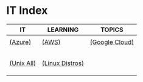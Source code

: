 # IT Index

|IT|LEARNING|TOPICS|
|---|---|---|
||||
|[(Azure)](azure-index)|[(AWS)](aws-index)|[(Google Cloud)](google-cloud-index)|
||||
||||
||||
||||
||||
|[(Unix All)](unix-all-index)|[(Linux Distros)](linux-distros-index)||
||||
||||
||||
